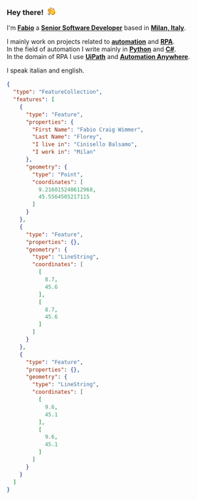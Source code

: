 ### Hey there!&ensp;![](/docs/images/hello.gif)

I'm <ins>**Fabio**</ins> a <ins>**Senior Software Developer**</ins> based in <ins>**Milan, Italy**</ins>.<br>

I mainly work on projects related to <ins>**automation**</ins> and <ins>**RPA**</ins>.<br>
In the field of automation I write mainly  in <ins>**Python**</ins> and <ins>**C#**</ins>. <br>
In the domain of RPA I use [<ins>**UiPath**</ins>][CERTIFICATE] and <ins>**Automation Anywhere**</ins>.

I speak italian and english.

```geojson
{
  "type": "FeatureCollection",
  "features": [
    {
      "type": "Feature",
      "properties": {
        "First Name": "Fabio Craig Wimmer",
        "Last Name": "Florey",
        "I live in": "Cinisello Balsamo",
        "I work in": "Milan"
      },
      "geometry": {
        "type": "Point",
        "coordinates": [
          9.216015240612968,
          45.5564505217115
        ]
      }
    },
    {
      "type": "Feature",
      "properties": {},
      "geometry": {
        "type": "LineString",
        "coordinates": [
          [
            8.7,
            45.6
          ],
          [
            8.7,
            45.6
          ]
        ]
      }
    },
    {
      "type": "Feature",
      "properties": {},
      "geometry": {
        "type": "LineString",
        "coordinates": [
          [
            9.6,
            45.1
          ],
          [
            9.6,
            45.1
          ]
        ]
      }
    }
  ]
}
```

[CERTIFICATE]: ./docs/images/
